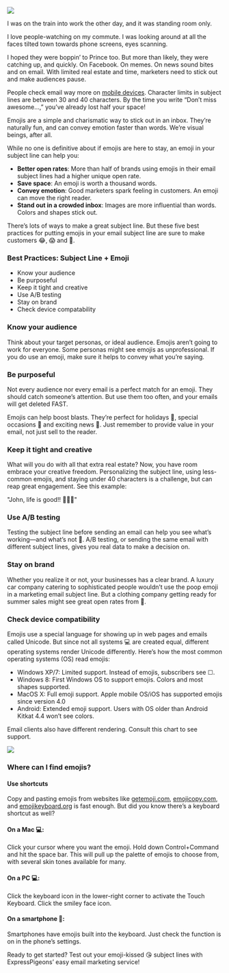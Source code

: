 ![](/blog/images/2018/emoji/header.jpg)

I was on the train into work the other day, and it was standing room only. 

I love people-watching on my commute. I was looking around at all the faces tilted town towards phone screens, eyes scanning. 

I hoped they were boppin’ to Prince too. But more than likely, they were catching up, and quickly. On Facebook. On memes. On news sound bites and on email. With limited real estate and time, marketers need to stick out and make audiences pause.

People check email way more on [mobile devices](https://www.crazyegg.com/blog/mobile-marketing-studies/). Character limits in subject lines are between 30 and 40 characters. By the time you write “Don’t miss awesome…,” you’ve already lost half your space!

Emojis are a simple and charismatic way to stick out in an inbox. They’re naturally fun, and can convey emotion faster than words. We’re visual beings, after all. 

While no one is definitive about if emojis are here to stay, an emoji in your subject line can help you: 

* **Better open rates**: More than half of brands using emojis in their email subject lines had a higher unique open rate. 
* **Save space**: An emoji is worth a thousand words.
* **Convey emotion**: Good marketers spark feeling in customers. An emoji can move the right reader.
* **Stand out in a crowded inbox**: Images are more influential than words. Colors and shapes stick out.

There’s lots of ways to make a great subject line. But these five best practices for putting emojis in your email subject line are sure to make customers :joy:, :scream: and :clap:. 

### Best Practices: Subject Line + Emoji

* Know your audience
* Be purposeful
* Keep it tight and creative
* Use A/B testing
* Stay on brand
* Check device compatability

### Know your audience

Think about your target personas, or ideal audience. Emojis aren’t going to work for everyone. Some personas might see emojis as unprofessional. 
If you do use an emoji, make sure it helps to convey what you’re saying. 

### Be purposeful

Not every audience nor every email is a perfect match for an emoji. They should catch someone’s attention. 
But use them too often, and your emails will get deleted FAST.

Emojis can help boost blasts. They’re perfect for holidays :christmas_tree:, special occasions :gift: and exciting news :tada:. 
Just remember to provide value in your email, not just sell to the reader. 

### Keep it tight and creative

What will you do with all that extra real estate? Now, you have room embrace your creative freedom. 
Personalizing the subject line, using less-common emojis, and staying under 40 characters is a challenge, but can reap great engagement. See this example:

"John, life is good!! :football::beer::raised_hands:"

### Use A/B testing
Testing the subject line before sending an email can help you see what’s working—and what’s not :eyes:. A/B testing, or sending the same email with different subject lines, gives you real data to make a decision on.
 
### Stay on brand

Whether you realize it or not, your businesses has a clear brand. A luxury car company catering to sophisticated people wouldn’t use the 
poop emoji in a marketing email subject line. But a clothing company getting ready for summer sales might see great open rates from 👙. 

### Check device compatibility
 
Emojis use a special language for showing up in web pages and emails called Unicode. 
But since not all systems :computer: are created equal, different operating systems render Unicode differently. 
Here’s how the most common operating systems (OS) read emojis:

* Windows XP/7: Limited support. Instead of emojis, subscribers see ☐.
* Windows 8: First Windows OS to support emojis. Colors and most shapes supported.
* MacOS X: Full emoji support. Apple mobile OS/iOS has supported emojis since version 4.0
* Android: Extended emoji support. Users with OS older than Android Kitkat 4.4 won’t see colors. 

Email clients also have different rendering. Consult this chart to see support.

![](/blog/images/2018/emoji/chart.jpg) 



 
### Where can I find emojis?

####   Use shortcuts

Copy and pasting emojis from websites like [getemoji.com](http://getemoji.com),  [emojicopy.com](http://emojicopy.com), 
and  [emojikeyboard.org](http://emojikeyboard.org) is fast enough. But did you know there’s a keyboard shortcut as well?

#### On a Mac :computer::
 
Click your cursor where you want the emoji. Hold down Control+Command and hit the space bar. 
This will pull up the palette of emojis to choose from, with several skin tones available for many. 

#### On a PC :computer::

Click the keyboard icon in the lower-right corner to activate the Touch Keyboard. Click the smiley face icon.

#### On a smartphone :iphone::

Smartphones have emojis built into the keyboard. Just check the function is on in the phone’s settings. 



Ready to get started? Test out your emoji-kissed :kissing_heart: subject lines with ExpressPigeons’ easy email marketing service! 




